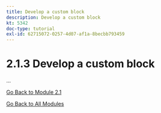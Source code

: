 ```yaml
---
title: Develop a custom block
description: Develop a custom block
kt: 5342
doc-type: tutorial
exl-id: 62715072-0257-4d07-af1a-8becbb793459
---
```

# 2.1.3 Develop a custom block

...

[Go Back to Module 2.1](./aemcs.md)

[Go Back to All Modules](./../../../overview.md)
